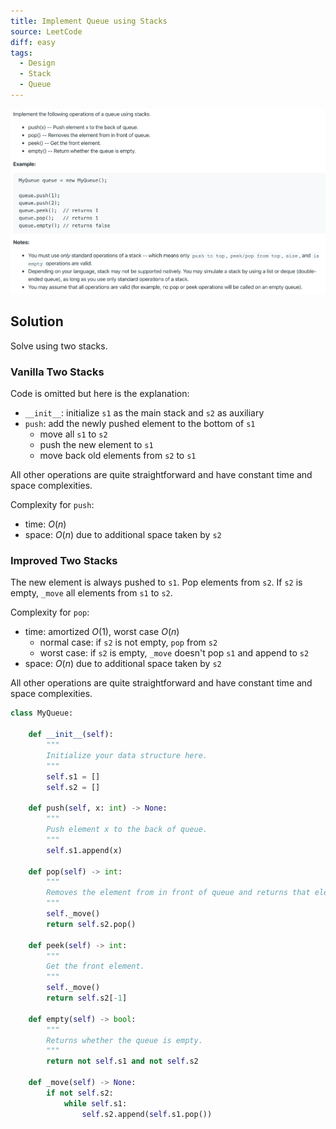 ```yaml
---
title: Implement Queue using Stacks
source: LeetCode
diff: easy
tags:
  - Design
  - Stack
  - Queue
---
```


<img class="medium-zoom" src="/algo/implement-queue-using-stacks.png" alt="https://leetcode.com/problems/implement-queue-using-stacks">

## Solution

Solve using two stacks.

### Vanilla Two Stacks

Code is omitted but here is the explanation:

- `__init__`: initialize `s1` as the main stack and `s2` as auxiliary
- `push`: add the newly pushed element to the bottom of `s1`
  - move all `s1` to `s2`
  - push the new element to `s1`
  - move back old elements from `s2` to `s1`

All other operations are quite straightforward and have constant time and space complexities.

Complexity for `push`:

- time: $O(n)$
- space: $O(n)$ due to additional space taken by `s2`

### Improved Two Stacks

The new element is always pushed to `s1`. Pop elements from `s2`. If `s2` is empty, `_move` all elements from `s1` to `s2`.

Complexity for `pop`:

- time: amortized $O(1)$, worst case $O(n)$
  - normal case: if `s2` is not empty, `pop` from `s2`
  - worst case: if `s2` is empty, `_move` doesn't pop `s1` and append to `s2`
- space: $O(n)$ due to additional space taken by `s2`

All other operations are quite straightforward and have constant time and space complexities.

```py
class MyQueue:

    def __init__(self):
        """
        Initialize your data structure here.
        """
        self.s1 = []
        self.s2 = []

    def push(self, x: int) -> None:
        """
        Push element x to the back of queue.
        """
        self.s1.append(x)

    def pop(self) -> int:
        """
        Removes the element from in front of queue and returns that element.
        """
        self._move()
        return self.s2.pop()

    def peek(self) -> int:
        """
        Get the front element.
        """
        self._move()
        return self.s2[-1]

    def empty(self) -> bool:
        """
        Returns whether the queue is empty.
        """
        return not self.s1 and not self.s2

    def _move(self) -> None:
        if not self.s2:
            while self.s1:
                self.s2.append(self.s1.pop())
```
